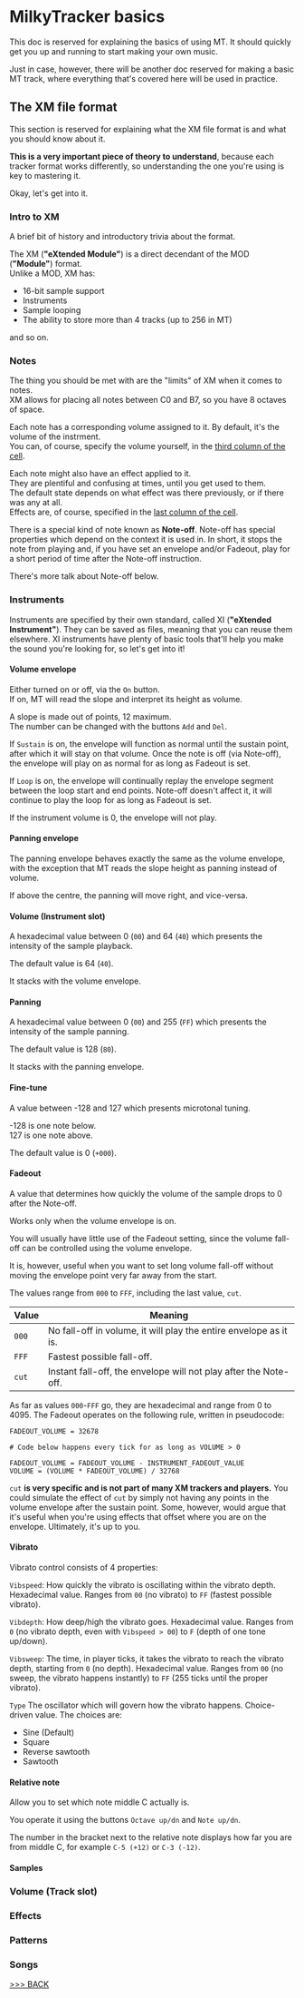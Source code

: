 # MilkyTracker basics

This doc is reserved for explaining the basics of using MT.
It should quickly get you up and running to start making your own music.

Just in case, however, there will be another doc reserved for making a basic
MT track, where everything that's covered here will be used in practice.

## The XM file format

This section is reserved for explaining
what the XM file format is and
what you should know about it.

**This is a very important piece of theory to understand**,
because each tracker format works differently,
so understanding the one you're using is key to mastering it.

Okay, let's get into it.

### Intro to XM

A brief bit of history and introductory trivia about the format.

The XM (**"eXtended Module"**) is a direct decendant of the MOD (**"Module"**) format.<br>
Unlike a MOD, XM has:

- 16-bit sample support
- Instruments
- Sample looping
- The ability to store more than 4 tracks (up to 256 in MT)

and so on.

### Notes

The thing you should be met with are the "limits" of XM when it comes to notes.<br>
XM allows for placing all notes between C0 and B7, so you have 8 octaves of space.

Each note has a corresponding volume assigned to it. By default, it's the volume of the instrment.<br>
You can, of course, specify the volume yourself, in the [third column of the cell](./trackerBasics.md#cells).

Each note might also have an effect applied to it.<br>
They are plentiful and confusing at times, until you get used to them.<br>
The default state depends on what effect was there previously, or if there was any at all.<br>
Effects are, of course, specified in the [last column of the cell](./trackerBasics.md#cells).

There is a special kind of note known as **Note-off**.
Note-off has special properties which depend on the context it is used in.
In short, it stops the note from playing and, if you have set an envelope
and/or Fadeout, play for a short period of time after the Note-off instruction.

There's more talk about Note-off below.

### Instruments

Instruments are specified by their own standard, called XI (**"eXtended Instrument"**).
They can be saved as files, meaning that you can reuse them elsewhere.
XI instruments have plenty of basic tools that'll help you make the sound you're looking for,
so let's get into it!

#### Volume envelope

Either turned on or off, via the `On` button.<br>
If on, MT will read the slope and interpret its height as volume.

A slope is made out of points, 12 maximum.<br>
The number can be changed with the buttons `Add` and `Del`.

If `Sustain` is on, the envelope will function as normal
until the sustain point, after which it will stay on that volume.
Once the note is off (via Note-off), the envelope will play on as normal
for as long as Fadeout is set.

If `Loop` is on, the envelope will continually replay the
envelope segment between the loop start and end points.
Note-off doesn't affect it, it will continue to play the loop
for as long as Fadeout is set.

If the instrument volume is 0, the envelope will not play.

#### Panning envelope

The panning envelope behaves exactly the same as the volume envelope,
with the exception that MT reads the slope height as panning instead of volume.

If above the centre, the panning will move right, and vice-versa.

#### Volume (Instrument slot)

A hexadecimal value between 0 (`00`) and 64 (`40`)
which presents the intensity of the sample playback.

The default value is 64 (`40`).

It stacks with the volume envelope.

#### Panning

A hexadecimal value between 0 (`00`) and 255 (`FF`)
which presents the intensity of the sample panning.

The default value is 128 (`80`).

It stacks with the panning envelope.

#### Fine-tune

A value between -128 and 127 which presents microtonal tuning.

-128 is one note below.<br>
127 is one note above.

The default value is 0 (`+000`).

#### Fadeout

A value that determines
how quickly the volume of the sample drops to 0
after the Note-off.

Works only when the volume envelope is on.

You will usually have little use of the Fadeout setting, since the volume
fall-off can be controlled using the volume envelope.

It is, however, useful when you want to set long volume fall-off
without moving the envelope point very far away from the start.

The values range from `000` to `FFF`, including the last value, `cut`.

| Value | Meaning                                                           |
| ----- | ----------------------------------------------------------------- |
| `000` | No fall-off in volume, it will play the entire envelope as it is. |
| `FFF` | Fastest possible fall-off.                                        |
| `cut` | Instant fall-off, the envelope will not play after the Note-off.  |

As far as values `000`-`FFF` go, they are hexadecimal and range from 0 to 4095.
The Fadeout operates on the following rule, written in pseudocode:

```
FADEOUT_VOLUME = 32678

# Code below happens every tick for as long as VOLUME > 0

FADEOUT_VOLUME = FADEOUT_VOLUME - INSTRUMENT_FADEOUT_VALUE
VOLUME = (VOLUME * FADEOUT_VOLUME) / 32768
```

`cut` **is very specific and is not part of many XM trackers and players.**
You could simulate the effect of `cut` by simply not having any points in the volume envelope after the sustain point.
Some, however, would argue that it's useful when you're using effects that offset where you are on the envelope.
Ultimately, it's up to you.

#### Vibrato

Vibrato control consists of 4 properties:

`Vibspeed`:
How quickly the vibrato is oscillating within the vibrato depth.
Hexadecimal value.
Ranges from `00` (no vibrato) to `FF` (fastest possible vibrato).

`Vibdepth`:
How deep/high the vibrato goes.
Hexadecimal value.
Ranges from `0` (no vibrato depth, even with `Vibspeed > 00`) to `F` (depth of one tone up/down).

`Vibsweep`:
The time, in player ticks, it takes the vibrato to reach the vibrato depth,
starting from `0` (no depth).
Hexadecimal value.
Ranges from `00` (no sweep, the vibrato happens instantly) to `FF` (255 ticks until the proper vibrato).

`Type`
The oscillator which will govern how the vibrato happens.
Choice-driven value.
The choices are:

- Sine (Default)
- Square
- Reverse sawtooth
- Sawtooth

#### Relative note

Allow you to set which note middle C actually is.

You operate it using the buttons `Octave up/dn` and `Note up/dn`.

The number in the bracket next to the relative note displays how far you are from middle C,
for example `C-5 (+12)` or `C-3 (-12)`.

#### Samples

### Volume (Track slot)

### Effects

### Patterns

### Songs

[>>> BACK](../README.md)<br>
